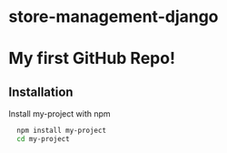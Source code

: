 # store-management-django

# My first GitHub Repo!

## Installation

Install my-project with npm

```bash
  npm install my-project
  cd my-project
```
    